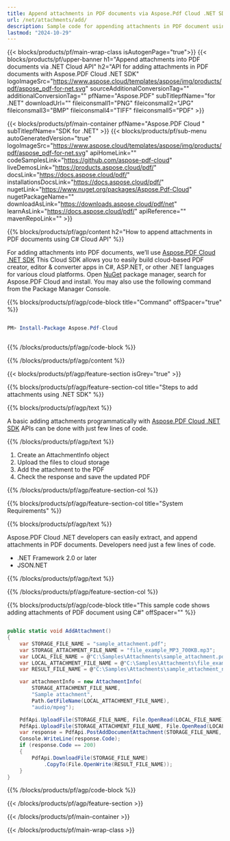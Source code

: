 ```yaml
---
title: Append attachments in PDF documents via Aspose.Pdf Cloud .NET SDK
url: /net/attachments/add/
description: Sample code for appending attachments in PDF document using Cloud .NET SDK. Use API example code for working with attachments in PDF documents with Aspose.PDF Cloud .NET SDK.
lastmod: "2024-10-29"
---
```


{{< blocks/products/pf/main-wrap-class isAutogenPage="true">}}
{{< blocks/products/pf/upper-banner h1="Append attachments into PDF documents via .NET Cloud API" h2="API for adding attachments in PDF documents with Aspose.PDF Cloud .NET SDK" logoImageSrc="https://www.aspose.cloud/templates/aspose/img/products/pdf/aspose_pdf-for-net.svg" sourceAdditionalConversionTag="" additionalConversionTag="" pfName="Aspose.PDF" subTitlepfName="for .NET" downloadUrl="" fileiconsmall1="PNG" fileiconsmall2="JPG" fileiconsmall3="BMP" fileiconsmall4="TIFF" fileiconsmall5="PDF" >}}

{{< blocks/products/pf/main-container pfName="Aspose.PDF Cloud " subTitlepfName="SDK for .NET" >}}
{{< blocks/products/pf/sub-menu autoGeneratedVersion="true" logoImageSrc="https://www.aspose.cloud/templates/aspose/img/products/pdf/aspose_pdf-for-net.svg" apiHomeLink="" codeSamplesLink="https://github.com/aspose-pdf-cloud" liveDemosLink="https://products.aspose.cloud/pdf/" docsLink="https://docs.aspose.cloud/pdf/" installationsDocsLink="https://docs.aspose.cloud/pdf/" nugetLink="https://www.nuget.org/packages/Aspose.Pdf-Cloud" nugetPackageName="" downloadAsLink="https://downloads.aspose.cloud/pdf/net" learnAsLink="https://docs.aspose.cloud/pdf/" apiReference="" mavenRepoLink="" >}}

{{% blocks/products/pf/agp/content h2="How to append attachments in PDF documents using C# Cloud API" %}}

 For adding attachments into PDF documents, we’ll use
 [Aspose.PDF Cloud .NET SDK](https://products.aspose.cloud/pdf/net/)
 This Cloud SDK allows you to easily build cloud-based PDF creator, editor & converter apps in C#, ASP.NET, or other .NET languages for various cloud platforms. Open
 [NuGet](https://www.nuget.org/packages/Aspose.Pdf-Cloud)
 package manager, search for
 Aspose.PDF Cloud
 and install. You may also use the following command from the Package Manager Console.

{{% blocks/products/pf/agp/code-block title="Command" offSpacer="true" %}}

```powershell

PM> Install-Package Aspose.Pdf-Cloud 



```

{{% /blocks/products/pf/agp/code-block %}}

{{% /blocks/products/pf/agp/content %}}

{{< blocks/products/pf/agp/feature-section isGrey="true" >}}

{{% blocks/products/pf/agp/feature-section-col title="Steps to add attachments using .NET SDK" %}}

{{% blocks/products/pf/agp/text %}}

 A basic adding attachments programmatically with
 [Aspose.PDF Cloud .NET SDK](https://products.aspose.cloud/pdf/net/)
 APIs can be done with just few lines of code.

{{% /blocks/products/pf/agp/text %}}

1. Create an AttachmentInfo object
1. Upload the files to cloud storage
1. Add the attachment to the PDF
1. Check the response and save the updated PDF

{{% /blocks/products/pf/agp/feature-section-col %}}

{{% blocks/products/pf/agp/feature-section-col title="System Requirements" %}}

{{% blocks/products/pf/agp/text %}}

Aspose.PDF Cloud .NET developers can easily extract, and append attachments in PDF documents. Developers need just a few lines of code.

+ .NET Framework 2.0 or later
+ JSON.NET

{{% /blocks/products/pf/agp/text %}}

{{% /blocks/products/pf/agp/feature-section-col %}}

{{% blocks/products/pf/agp/code-block title="This sample code shows adding attachments of PDF document using C#" offSpacer="" %}}

```cs

public static void AddAttachment()
{
    var STORAGE_FILE_NAME = "sample_attachment.pdf";
    var STORAGE_ATTACHMENT_FILE_NAME = "file_example_MP3_700KB.mp3";
    var LOCAL_FILE_NAME = @"C:\Samples\Attachments\sample_attachment.pdf";
    var LOCAL_ATTACHMENT_FILE_NAME = @"C:\Samples\Attachments\file_example_MP3_700KB.mp3";
    var RESULT_FILE_NAME = @"C:\Samples\Attachments\sample_attachment_new.pdf";

    var attachmentInfo = new AttachmentInfo(
        STORAGE_ATTACHMENT_FILE_NAME,
        "Sample attachment",
        Path.GetFileName(LOCAL_ATTACHMENT_FILE_NAME),
        "audio/mpeg");

    PdfApi.UploadFile(STORAGE_FILE_NAME, File.OpenRead(LOCAL_FILE_NAME));
    PdfApi.UploadFile(STORAGE_ATTACHMENT_FILE_NAME, File.OpenRead(LOCAL_ATTACHMENT_FILE_NAME));
    var response = PdfApi.PostAddDocumentAttachment(STORAGE_FILE_NAME, attachmentInfo);
    Console.WriteLine(response.Code);
    if (response.Code == 200)
    {
        PdfApi.DownloadFile(STORAGE_FILE_NAME)
            .CopyTo(File.OpenWrite(RESULT_FILE_NAME));
    }
}
```

{{% /blocks/products/pf/agp/code-block %}}

{{< /blocks/products/pf/agp/feature-section >}}

{{< /blocks/products/pf/main-container >}}

{{< /blocks/products/pf/main-wrap-class >}}